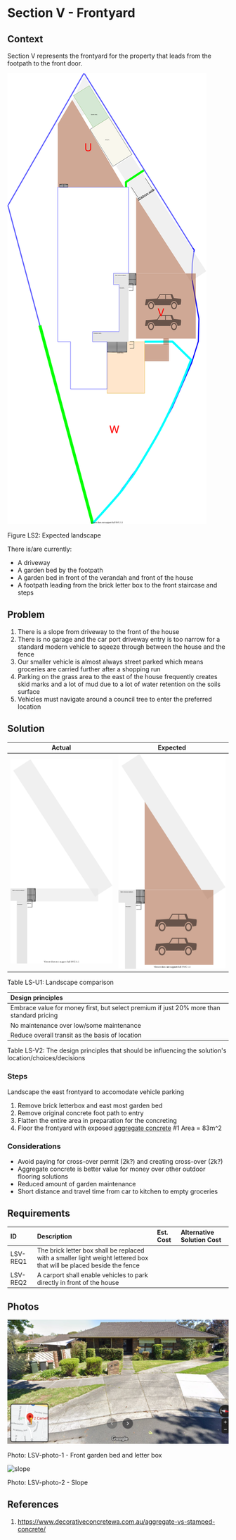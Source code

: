 # Section V - Frontyard

## Context

Section V represents the frontyard for the property that leads from the footpath to the front door.

![TO-BE landscape diagram](Landscape-TO-BE.svg)

Figure LS2: Expected landscape

There is/are currently:
* A driveway
* A garden bed by the footpath
* A garden bed in front of the verandah and front of the house
* A footpath leading from the brick letter box to the front staircase and steps 


## Problem
1. There is a slope from driveway to the front of the house
2. There is no garage and the car port driveway entry is too narrow for a standard modern vehicle to sqeeze through between the house and the fence
3. Our smaller vehicle is almost always street parked which means groceries are carried further after a shopping run
4. Parking on the grass area to the east of the house frequently creates skid marks and a lot of mud due to a lot of water retention on the soils surface 
5. Vehicles must navigate around a council tree to enter the preferred location


## Solution

|Actual|Expected|
|:---:|:---:|
|![AS-IS landscape Section V diagram](Landscape-AS-IS-section-V.svg)|![TO-BE landscape Section V diagram](Landscape-TO-BE-section-V.svg)|

Table LS-U1: Landscape comparison

|Design principles|
|:---|
|Embrace value for money first, but select premium if just 20% more than standard pricing|
|No maintenance over low/some maintenance|
|Reduce overall transit as the basis of location|

Table LS-V2: The design principles that should be influencing the solution's location/choices/decisions

### Steps
Landscape the east frontyard to accomodate vehicle parking
1. Remove brick letterbox and east most garden bed
2. Remove original concrete foot path to entry
3. Flatten the entire area in preparation for the concreting
4. Floor the frontyard with exposed [aggregate concrete](#References) #1 Area = 83m^2

### Considerations
* Avoid paying for cross-over permit (2k?) and creating cross-over (2k?)
* Aggregate concrete is better value for money over other outdoor flooring solutions
* Reduced amount of garden maintenance
* Short distance and travel time from car to kitchen to empty groceries


## Requirements

|ID|Description|Est. Cost|Alternative Solution Cost|
|:---|:---|:---|:---|
|LSV-REQ1|The brick letter box shall be replaced with a smaller light weight lettered box that will be placed beside the fence|||
|LSV-REQ2|A carport shall enable vehicles to park directly in front of the house|||


## Photos

![garden bed and letterbox](./photos/Screenshot-2020-10-17-111024.png)

Photo: LSV-photo-1 - Front garden bed and letter box


![slope](./photos/IMG_20201016_135439893_HDR.jpg)

Photo: LSV-photo-2 - Slope


## References

1. https://www.decorativeconcretewa.com.au/aggregate-vs-stamped-concrete/